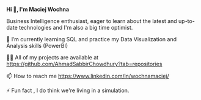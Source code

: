 **Hi 👋, I'm Maciej Wochna**

Business Intelligence enthusiast, eager to learn about the latest and up-to-date technologies and I'm also a big time optimist.

🌱 I’m currently learning SQL and practice my Data Visualization and Analysis skills (PowerBI)

👨‍💻 All of my projects are available at https://github.com/AhmadSabbirChowdhury?tab=repositories

📫 How to reach me https://www.linkedin.com/in/wochnamaciej/

⚡ Fun fact , I do think we're living in a simulation.
